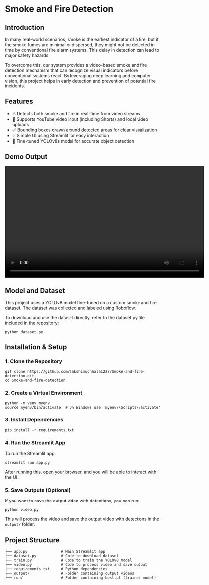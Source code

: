 <!DOCTYPE html>
<html lang="en">
<head>
    <meta charset="UTF-8">
    <meta name="viewport" content="width=device-width, initial-scale=1.0">
    
</head>
<body>

<h1>Smoke and Fire Detection</h1>

<h2>Introduction</h2>
<p>In many real-world scenarios, smoke is the earliest indicator of a fire, but if the smoke fumes are minimal or dispersed, they might not be detected in time by conventional fire alarm systems. This delay in detection can lead to major safety hazards.</p>
<p>To overcome this, our system provides a video-based smoke and fire detection mechanism that can recognize visual indicators before conventional systems react. By leveraging deep learning and computer vision, this project helps in early detection and prevention of potential fire incidents.</p>

<h2>Features</h2>
<ul>
    <li>🔥 Detects both smoke and fire in real-time from video streams</li>
    <li>🎥 Supports YouTube video input (including Shorts) and local video uploads</li>
    <li>✅ Bounding boxes drawn around detected areas for clear visualization</li>
    <li>💡 Simple UI using Streamlit for easy interaction</li>
    <li>🧠 Fine-tuned YOLOv8s model for accurate object detection</li>
</ul>

<h2>Demo Output</h2>
<video width="640" height="360" controls>
  <source src="https://github.com/user-attachments/assets/5654d545-6b42-45a0-8e88-02f843442630" type="video/mp4">
</video>

<h2>Model and Dataset</h2>
<p>This project uses a YOLOv8 model fine-tuned on a custom smoke and fire dataset. The dataset was collected and labeled using Roboflow.</p>
<p>To download and use the dataset directly, refer to the dataset.py file included in the repository:</p>
<pre><code>python dataset.py</code></pre>

<h2>Installation & Setup</h2>
<h3>1. Clone the Repository</h3>
<pre><code>git clone https://github.com/sakshimuchhala1227/Smoke-and-fire-detection.git
cd Smoke-and-fire-detection</code></pre>

<h3>2. Create a Virtual Environment</h3>
<pre><code>python -m venv myenv
source myenv/bin/activate  # On Windows use 'myenv\\Scripts\\activate'</code></pre>

<h3>3. Install Dependencies</h3>
<pre><code>pip install -r requirements.txt</code></pre>

<h3>4. Run the Streamlit App</h3>
<p>To run the Streamlit app:</p>
<pre><code>streamlit run app.py</code></pre>
<p>After running this, open your browser, and you will be able to interact with the UI.</p>

<h3>5. Save Outputs (Optional)</h3>
<p>If you want to save the output video with detections, you can run:</p>
<pre><code>python video.py</code></pre>
<p>This will process the video and save the output video with detections in the <code>output/</code> folder.</p>

<h2>Project Structure</h2>
<pre><code>├── app.py               # Main Streamlit app
├── dataset.py           # Code to download dataset
├── train.py             # Code to train the YOLOv8 model
├── video.py             # Code to process video and save output
├── requirements.txt     # Python dependencies
├── output/              # Folder containing output videos
└── run/                 # Folder containing best.pt (trained model)
</code></pre>

</body>
</html>
